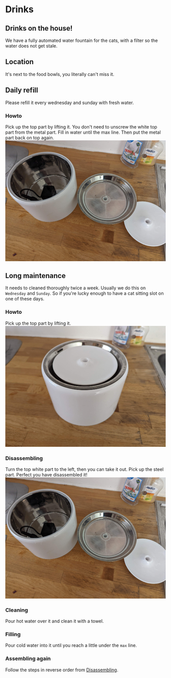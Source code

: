 # Drinks

## Drinks on the house!
We have a fully automated water fountain for the cats, with a filter so the water does not get stale.

## Location
It's next to the food bowls, you literally can't miss it.

## Daily refill
Please refill it every wednesday and sunday with fresh water.

### Howto
Pick up the top part by lifting it.
You don't need to unscrew the white top part from the metal part.
Fill in water until the max line.
Then put the metal part back on top again.
![drawing](assets/water_fountain_disassembled.jpg)

## Long maintenance
It needs to cleaned thoroughly twice a week.
Usually we do this on `Wednesday` and `Sunday`.
So if you're lucky enough to have a cat sitting slot on one of these days.

### Howto
Pick up the top part by lifting it.
![drawing](assets/water_fountain.jpg)

### Disassembling
Turn the top white part to the left, then you can take it out.
Pick up the steel part.
Perfect you have disassembled it!
![drawing](assets/water_fountain_disassembled.jpg)

### Cleaning
Pour hot water over it and clean it with a towel.

### Filling
Pour cold water into it until you reach a little under the `max` line.

### Assembling again
Follow the steps in reverse order from [Disassembling](#disassembling).